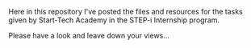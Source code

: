 Here in this repository I've posted the files and resources for the tasks given by Start-Tech Academy in the STEP-i Internship program.

Please have a look and leave down your views...
